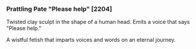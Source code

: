 ### Prattling Pate "Please help" [2204]

Twisted clay sculpt in the shape of a human head. Emits a voice that says "Please help."

A wistful fetish that imparts voices and words on an eternal journey.